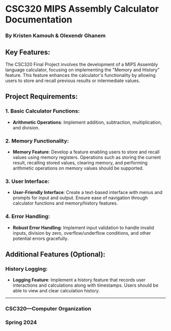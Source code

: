 # CSC320 MIPS Assembly Calculator Documentation

### By Kristen Kamouh & Olexendr Ghanem

## Key Features:

The CSC320 Final Project involves the development of a MIPS Assembly language calculator, focusing on implementing the "Memory and History" feature. This feature enhances the calculator's functionality by allowing users to store and recall previous results or intermediate values.

## Project Requirements:

### 1. Basic Calculator Functions:
- **Arithmetic Operations**: Implement addition, subtraction, multiplication, and division.

### 2. Memory Functionality:
- **Memory Feature**: Develop a feature enabling users to store and recall values using memory registers. Operations such as storing the current result, recalling stored values, clearing memory, and performing arithmetic operations on memory values should be supported.

### 3. User Interface:
- **User-Friendly Interface**: Create a text-based interface with menus and prompts for input and output. Ensure ease of navigation through calculator functions and memory/history features.

### 4. Error Handling:
- **Robust Error Handling**: Implement input validation to handle invalid inputs, division by zero, overflow/underflow conditions, and other potential errors gracefully.

## Additional Features (Optional):

### History Logging:
- **Logging Feature**: Implement a history feature that records user interactions and calculations along with timestamps. Users should be able to view and clear calculation history.

---

### CSC320—Computer Organization
### Spring 2024
